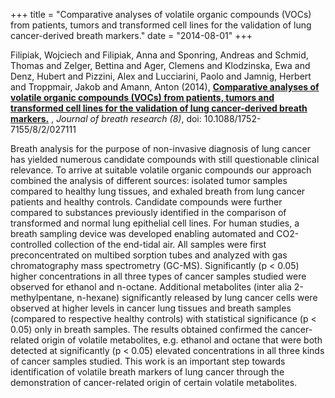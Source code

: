+++
title = "Comparative analyses of volatile organic compounds (VOCs) from patients, tumors and transformed cell lines for the validation of lung cancer-derived breath markers."
date = "2014-08-01"
+++

Filipiak, Wojciech and Filipiak, Anna and Sponring, Andreas and Schmid, Thomas and Zelger, Bettina and Ager, Clemens and Klodzinska, Ewa and Denz, Hubert and Pizzini, Alex and Lucciarini, Paolo and Jamnig, Herbert and Troppmair, Jakob and Amann, Anton (2014), 
**[Comparative analyses of volatile organic compounds (VOCs) from patients, tumors and transformed cell lines for the validation of lung cancer-derived breath markers.](http://www.ncbi.nlm.nih.gov/pubmed/24862102)** ,
*Journal of breath research (8)*,
doi: 10.1088/1752-7155/8/2/027111

Breath analysis for the purpose of non-invasive diagnosis of lung cancer has yielded numerous candidate compounds with still questionable clinical relevance. To arrive at suitable volatile organic compounds our approach combined the analysis of different sources: isolated tumor samples compared to healthy lung tissues, and exhaled breath from lung cancer patients and healthy controls. Candidate compounds were further compared to substances previously identified in the comparison of transformed and normal lung epithelial cell lines. For human studies, a breath sampling device was developed enabling automated and CO2-controlled collection of the end-tidal air. All samples were first preconcentrated on multibed sorption tubes and analyzed with gas chromatography mass spectrometry (GC-MS). Significantly (p < 0.05) higher concentrations in all three types of cancer samples studied were observed for ethanol and n-octane. Additional metabolites (inter alia 2-methylpentane, n-hexane) significantly released by lung cancer cells were observed at higher levels in cancer lung tissues and breath samples (compared to respective healthy controls) with statistical significance (p < 0.05) only in breath samples. The results obtained confirmed the cancer-related origin of volatile metabolites, e.g. ethanol and octane that were both detected at significantly (p < 0.05) elevated concentrations in all three kinds of cancer samples studied. This work is an important step towards identification of volatile breath markers of lung cancer through the demonstration of cancer-related origin of certain volatile metabolites.
